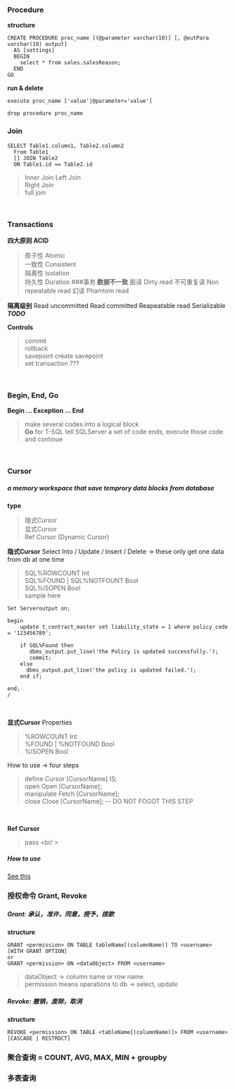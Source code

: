 ﻿### Procedure

**structure**
```
CREATE PROCEDURE proc_name [(@parameter varchar(10)] [, @outPara varchar(10) output]
  AS [settings]
  BEGIN
    select * from sales.salesReason;
  END
GO
```

**run & delete**
```
execute proc_name ['value'|@parameter='value']

drop procedure proc_name
```

### Join
```
SELECT Table1.column1, Table2.column2
  From Table1
  [] JOIN Table2
  ON Table1.id == Table2.id
```
> Inner Join
> Left Join  
> Right Join  
> full join
<br/>


### Transactions
**四大原则 ACID**
> 原子性 Atomic  
> 一致性 Consistent  
> 隔离性 Isolation  
> 持久性 Duration
###事务
**数据不一致**
脏读 Dirty read
不可重复读 Non repeatable read
幻读 Phamtom read

**隔离级别**
Read uncommitted
Read committed
Reapeatable read
Serializable
***TODO***

**Controls**
> commit  
> rollback  
> savepoint		create savepoint  
> set transaction	???  
<br/>


### Begin, End, Go

**Begin ... Exception ... End**
> make several codes into a logical block  
**Go** for T-SQL
> tell SQLServer a set of code ends, execute those code and continue

<br/>

### Cursor
##### a memory workspace that save temprory data blocks from database
**type**
> 隐式Cursor  
> 显式Cursor  
> Ref Cursor (Dynamic Cursor)  

**隐式Cursor**
Select Into / Update / Insert / Delete -> these only get one data from db at one time
> SQL%ROWCOUNT			Int  
> SQL%FOUND | SQL%NOTFOUNT	Bool  
> SQL%ISOPEN			Bool  
sample here
```
Set Serveroutput on;

begin
    update t_contract_master set liability_state = 1 where policy_code = '123456789';  
      
    if SQL%Found then  
       dbms_output.put_line('the Policy is updated successfully.');  
       commit;  
    else  
      dbms_output.put_line('the policy is updated failed.');  
    end if;  
  
end;   
/
```
<br/>

**显式Cursor**
Properties
> %ROWCOUNT		Int  
> %FOUND | %NOTFOUND	Bool  
> %ISOPEN		Bool  

How to use -> four steps
> define	Cursor [CursorName] IS;  
> open		Open [CursorName];  
> manipulate	Fetch [CursorName];  
> close		Close [CursorName]; -- DO NOT FOGOT THIS STEP  
<br/>

**Ref Cursor**
> pass
<br/ >

##### How to use
[See this](https://blog.csdn.net/mydreamneverstop/article/details/78604033)
<br/>


### 授权命令 Grant, Revoke
##### Grant: 承认，准许，同意，授予，拨款
**structure**
```
GRANT <permission> ON TABLE tableName[(columnName)] TO <username> [WITH GRANT OPTION]
or
GRANT <permission> ON <dataObject> FROM <username>
```
> dataObject -> column name or row name  
> permission means operations to db -> select, update
##### Revoke: 撤销，废除，取消
**structure**
```
REVOKE <permission> ON TABLE <tableName[(columnName)]> FROM <username> [CASCADE | RESTROCT]
```

### 聚合查询 = COUNT, AVG, MAX, MIN + groupby

### 多表查询
